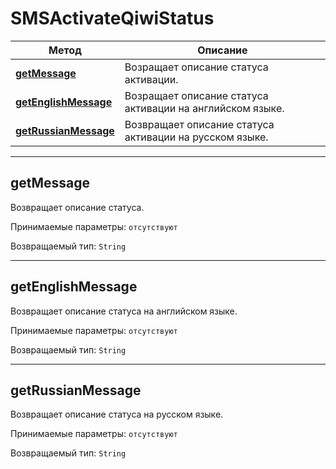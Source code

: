 # SMSActivateQiwiStatus

Метод | Описание
------------- | -------------
[**getMessage**](SMSActivateQiwiStatus.md#getMessage) |Возращает описание статуса активации.
[**getEnglishMessage**](SMSActivateQiwiStatus.md#getEnglishMessage) | Возращает описание статуса активации на английском языке.
[**getRussianMessage**](SMSActivateQiwiStatus.md#getRussianMessage) | Возвращает описание статуса активации на русском языке.

<hr/>

<a name="getMessage"></a>
## **getMessage**

Возвращает описание статуса.

Принимаемые параметры:
`отсутствуют`

Возвращаемый тип:
`String`

<hr/>

<a name="getEnglishMessage"></a>
## **getEnglishMessage**

Возвращает описание статуса на английском языке.

Принимаемые параметры:
`отсутствуют`

Возвращаемый тип:
`String`

<hr/>

<a name="getRussianMessage"></a>
## **getRussianMessage**

Возвращает описание статуса на русском языке.

Принимаемые параметры:
`отсутствуют`

Возвращаемый тип:
`String`
